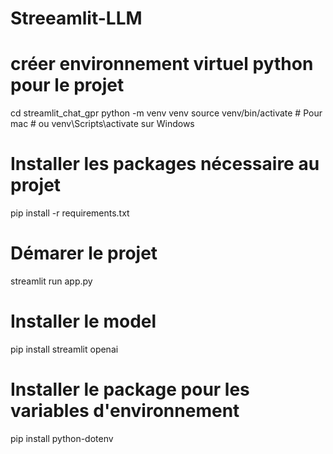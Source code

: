 # Streeamlit-LLM
# créer environnement virtuel python pour le projet
cd streamlit_chat_gpr
python -m venv venv
source venv/bin/activate # Pour mac # ou venv\Scripts\activate sur Windows

# Installer les packages nécessaire au projet
pip install -r requirements.txt

# Démarer le projet
streamlit run app.py 

# Installer le model 
pip install streamlit openai

# Installer le package pour les variables d'environnement
pip install python-dotenv
